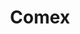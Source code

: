 ---
title: "Comex"
url: /tijuana/comex-boulevard-cuauhtemoc-sur-oriente/
shop: hágalo usted mismo
---